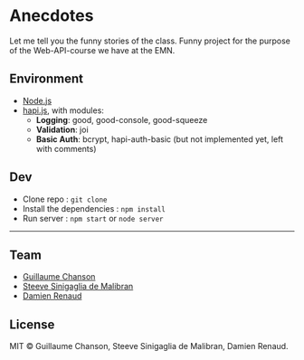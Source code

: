 # Anecdotes
Let me tell you the funny stories of the class.
Funny project for the purpose of the Web-API-course we have at the EMN.


## Environment

 - [Node.js](https://nodejs.org)
 - [hapi.js](https://hapijs.com), with modules:
    - **Logging**: good, good-console, good-squeeze
    - **Validation**: joi
    - **Basic Auth**: bcrypt, hapi-auth-basic (but not implemented yet, left with comments)

## Dev

 * Clone repo : `git clone `
 * Install the dependencies : `npm install`
 * Run server : `npm start` or `node server`

--------

## Team

  - [Guillaume Chanson](https://github.com/guillaume-chs)
  - [Steeve Sinigaglia de Malibran](https://github.com/SinigagliaS)
  - [Damien Renaud](https://github.com/DamienRenaud)

## License

MIT © Guillaume Chanson, Steeve Sinigaglia de Malibran, Damien Renaud.